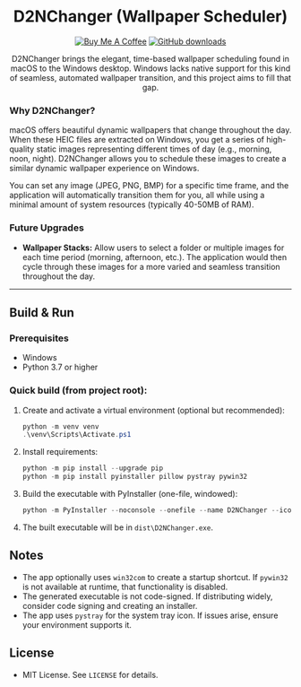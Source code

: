 <div align="center">

# D2NChanger (Wallpaper Scheduler)

[![Buy Me A Coffee](https://img.shields.io/badge/-Buy%20me%20a%20coffee-FFDD00?style=flat&logo=buy-me-a-coffee&logoColor=black)](https://coff.ee/ashesbloom)
[![GitHub downloads](https://img.shields.io/github/downloads/ashesbloom/D2NChanger/total)](https://github.com/ashesbloom/D2NChanger/releases/latest)

D2NChanger brings the elegant, time-based wallpaper scheduling found in macOS to the Windows desktop. Windows lacks native support for this kind of seamless, automated wallpaper transition, and this project aims to fill that gap.

</div>

### Why D2NChanger?

macOS offers beautiful dynamic wallpapers that change throughout the day. When these HEIC files are extracted on Windows, you get a series of high-quality static images representing different times of day (e.g., morning, noon, night). D2NChanger allows you to schedule these images to create a similar dynamic wallpaper experience on Windows.

You can set any image (JPEG, PNG, BMP) for a specific time frame, and the application will automatically transition them for you, all while using a minimal amount of system resources (typically 40-50MB of RAM).

### Future Upgrades

-   **Wallpaper Stacks:** Allow users to select a folder or multiple images for each time period (morning, afternoon, etc.). The application would then cycle through these images for a more varied and seamless transition throughout the day.

---

## Build & Run

### Prerequisites
- Windows
- Python 3.7 or higher

### Quick build (from project root):

1. Create and activate a virtual environment (optional but recommended):
   ```powershell
   python -m venv venv
   .\venv\Scripts\Activate.ps1
   ```

2. Install requirements:
   ```powershell
   python -m pip install --upgrade pip
   python -m pip install pyinstaller pillow pystray pywin32
   ```

3. Build the executable with PyInstaller (one-file, windowed):
   ```powershell
   python -m PyInstaller --noconsole --onefile --name D2NChanger --icon D2NChanger_icon.ico D2NChanger.py
   ```

4. The built executable will be in `dist\D2NChanger.exe`.

## Notes
- The app optionally uses `win32com` to create a startup shortcut. If `pywin32` is not available at runtime, that functionality is disabled.
- The generated executable is not code-signed. If distributing widely, consider code signing and creating an installer.
- The app uses `pystray` for the system tray icon. If issues arise, ensure your environment supports it.

## License
- MIT License. See `LICENSE` for details.
